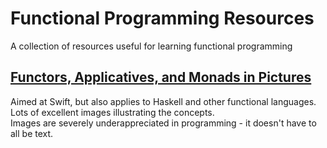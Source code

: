# Functional Programming Resources

A collection of resources useful for learning functional programming

## [Functors, Applicatives, and Monads in Pictures](http://www.mokacoding.com/blog/functor-applicative-monads-in-pictures/)

Aimed at Swift, but also applies to Haskell and other functional languages.  
Lots of excellent images illustrating the concepts.  
Images are severely underappreciated in programming - it doesn't have to all be text.  
